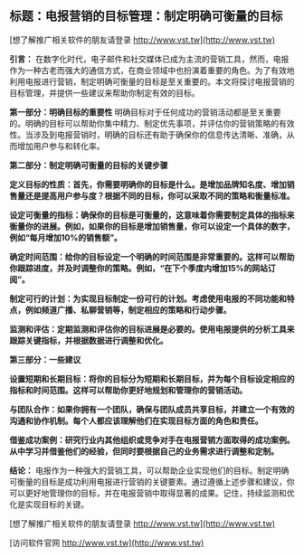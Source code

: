 ## **标题：电报营销的目标管理：制定明确可衡量的目标**

[想了解推广相关软件的朋友请登录 http://www.vst.tw](http://www.vst.tw)

**引言：**
在数字化时代，电子邮件和社交媒体已成为主流的营销工具，然而，电报作为一种古老而强大的通信方式，在商业领域中也扮演着重要的角色。为了有效地利用电报进行营销，制定明确可衡量的目标是至关重要的。本文将探讨电报营销的目标管理，并提供一些建议来帮助你制定有效的目标。

**第一部分：明确目标的重要性**
明确目标对于任何成功的营销活动都是至关重要的。明确的目标可以帮助你集中精力、制定优先事项，并评估你的营销策略的有效性。当涉及到电报营销时，明确的目标还有助于确保你的信息传达清晰、准确，从而增加用户参与和转化率。

**第二部分：制定明确可衡量的目标的关键步骤**

**定义目标的性质：首先，你需要明确你的目标是什么。是增加品牌知名度、增加销售量还是提高用户参与度？根据不同的目标，你可以采取不同的策略和衡量标准。**

**设定可衡量的指标：确保你的目标是可衡量的，这意味着你需要制定具体的指标来衡量你的进展。例如，如果你的目标是增加销售量，你可以设定一个具体的数字，例如“每月增加10%的销售额”。**

**确定时间范围：给你的目标设定一个明确的时间范围是非常重要的。这样可以帮助你跟踪进度，并及时调整你的策略。例如，“在下个季度内增加15%的网站订阅”。**

**制定可行的计划：为实现目标制定一份可行的计划。考虑使用电报的不同功能和特点，例如频道广播、私聊营销等，制定相应的策略和行动步骤。**

**监测和评估：定期监测和评估你的目标进展是必要的。使用电报提供的分析工具来跟踪关键指标，并根据数据进行调整和优化。**

**第三部分：一些建议**

**设置短期和长期目标：将你的目标分为短期和长期目标，并为每个目标设定相应的指标和时间范围。这样可以帮助你更好地规划和管理你的营销活动。**

**与团队合作：如果你拥有一个团队，确保与团队成员共享目标，并建立一个有效的沟通和协作机制。每个人都应该理解他们在实现目标方面的角色和责任。**

**借鉴成功案例：研究行业内其他组织或竞争对手在电报营销方面取得的成功案例。从中学习并借鉴他们的经验，但同时要根据自己的业务需求进行调整和定制。**

**结论：**
电报作为一种强大的营销工具，可以帮助企业实现他们的目标。制定明确可衡量的目标是成功利用电报进行营销的关键要素。通过遵循上述步骤和建议，你可以更好地管理你的目标，并在电报营销中取得显著的成果。记住，持续监测和优化是实现目标的关键。

[想了解推广相关软件的朋友请登录 http://www.vst.tw](http://www.vst.tw)


[访问软件官网 http://www.vst.tw](http://www.vst.tw)
